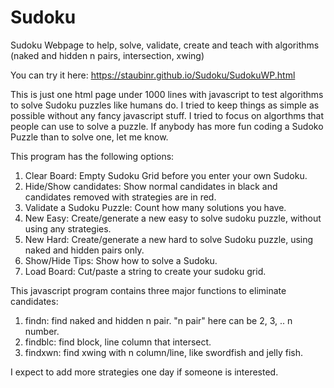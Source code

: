 # Sudoku
Sudoku Webpage to help, solve, validate, create and teach with algorithms (naked and hidden n pairs, intersection, xwing)

You can try it here: https://staubinr.github.io/Sudoku/SudokuWP.html

This is just one html page under 1000 lines with javascript to test algorithms to solve Sudoku puzzles like humans do.  I tried to keep things as simple as possible without any fancy javascript stuff.  I tried to focus on algorthms that people can use to solve a puzzle.  If anybody has more fun coding a Sudoko Puzzle than to solve one, let me know.

This program has the following options:
1) Clear Board: Empty Sudoku Grid before you enter your own Sudoku.
2) Hide/Show candidates: Show normal candidates in black and candidates removed with strategies are in red.
3) Validate a Sudoku Puzzle: Count how many solutions you have.
4) New Easy: Create/generate a new easy to solve sudoku puzzle, without using any strategies.
5) New Hard: Create/generate a new hard to solve Sudoku puzzle, using naked and hidden pairs only.
6) Show/Hide Tips: Show how to solve a Sudoku.
7) Load Board: Cut/paste a string to create your sudoku grid.

This javascript program contains three major functions to eliminate candidates:
1) findn: find naked and hidden n pair.  "n pair" here can be 2, 3, .. n number.
2) findblc: find block, line column that intersect.
3) findxwn: find xwing with n column/line, like swordfish and jelly fish.

I expect to add more strategies one day if someone is interested.
